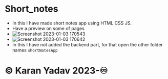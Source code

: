 # Short_notes
- In this I have made short notes app using HTML CSS JS.
- Have a preview on some of pages
- ![Screenshot 2023-01-03 170543](https://user-images.githubusercontent.com/77043443/210349766-ba35c029-8780-4987-90b7-c3c8d83d6842.png)
- ![Screenshot 2023-01-03 170642](https://user-images.githubusercontent.com/77043443/210349898-d2787343-565a-4f40-a466-ff2c861d98bd.png)
- In this I have not added the backend part, for that open the other folder names `shortNotesApp`
# ©️ Karan Yadav 2023-♾️
